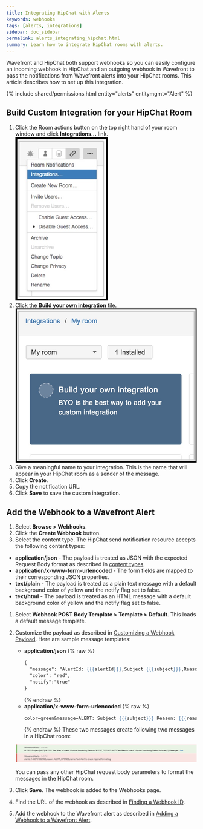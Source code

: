 ```yaml
---
title: Integrating HipChat with Alerts
keywords: webhooks
tags: [alerts, integrations]
sidebar: doc_sidebar
permalink: alerts_integrating_hipchat.html
summary: Learn how to integrate HipChat rooms with alerts.
---
```


Wavefront and HipChat both support webhooks so you can easily configure an incoming webhook in HipChat and an outgoing webhook in Wavefront to pass the notifications from Wavefront alerts into your HipChat rooms. This article describes how to set up this integration.
 
{% include shared/permissions.html entity="alerts" entitymgmt="Alert" %}


## Build Custom Integration for your HipChat Room

1. Click the Room actions button on the top right hand of your room window and click **Integrations...** link.
  ![hc_room_actions](images/hc_room_actions.png)
1. Click the **Build your own integration** tile.
  ![hc_integration](images/hc_integration.png)
1. Give a meaningful name to your integration. This is the name that will appear in your HipChat room as a sender of the message.
1. Click **Create**.
1. Copy the notification URL.
1. Click **Save** to save the custom integration.
 
## Add the Webhook to a Wavefront Alert
 1. Select **Browse > Webhooks**.
 1. Click the **Create Webhook** button.
 1. Select the content type. The HipChat send notification resource accepts the following content types:
  - **application/json** - The payload is treated as JSON with the expected Request Body format as described in [content types](https://www.hipchat.com/docs/apiv2/method/send_room_notification).
  - **application/x-www-form-urlencoded** - The form fields are mapped to their corresponding JSON properties.
  - **text/plain** - The payload is treated as a plain text message with a default background color of yellow and the notify flag set to false.
  - **text/html** - The payload is treated as an HTML message with a default background color of yellow and the notify flag set to false.
 1. Select **Webhook POST Body Template > Template > Default**.  This loads a default message template.
 1. Customize the payload as described in [Customizing a Webhook Payload](alerts_integrating_webhooks#customizing-a-webhook-payload). Here are sample message templates:

    - **application/json**
      {% raw %}
      ```handlebars
      {
        "message": "AlertId: {{{alertId}}},Subject {{{subject}}},Reason: {{{reason}}},Name: {{#jsonEscape}}{{{name}}}{{/jsonEscape}}",
        "color": "red",
        "notify":"true"
      }
      ```
      {% endraw %}
    - **application/x-www-form-urlencoded**
      {% raw %}
      ```handlebars
      color=green&message=ALERT: Subject {{{subject}}} Reason: {{{reason}}} {{{severity}}} {{{name}}},Failed Sources:{{{hostsFailingMessage}}},Message: {{{errorMessage}}} -%20  <a href={{{url}}}>link</a>
      ```
      {% endraw %}
    These two messages create following two messages in a HipChat room:

    ![hc_message](images/hc_message.png)

    You can pass any other HipChat request body parameters to format the messages in the HipChat room.

 1. Click **Save**. The webhook is added to the Webhooks page.
 1. Find the URL of the webhook as described in [Finding a Webhook ID](alerts_integrating_webhooks#finding-a-webhook-id).
 1. Add the webhook to the Wavefront alert as described in [Adding a Webhook to a Wavefront Alert](alerts_integrating_webhooks#adding-a-webhook-to-a-wavefront-alert).



